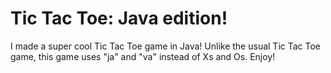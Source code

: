 # Tic Tac Toe: Java edition!
I made a super cool Tic Tac Toe game in Java!
Unlike the usual Tic Tac Toe game, this game uses "ja" and "va" instead of Xs and Os. Enjoy!
